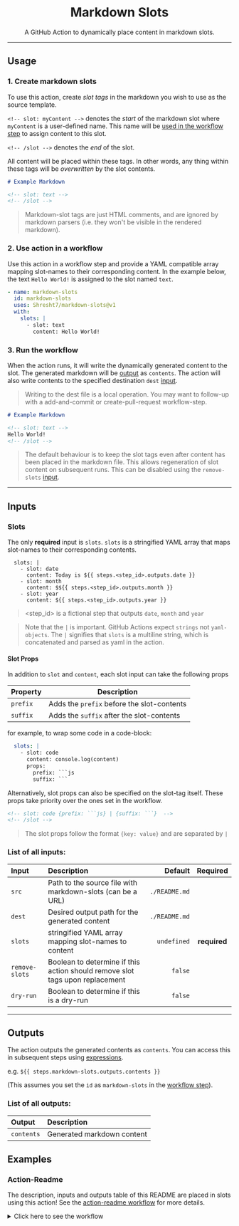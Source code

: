 <h1 align='center'>Markdown Slots</h1>

<p align='center'>
<!-- slot: description  -->
A GitHub Action to dynamically place content in markdown slots.
<!-- /slot -->
</p>

---

## Usage

### 1. Create markdown slots

To use this action, create _slot tags_ in the markdown you wish to use as the source template.

`<!-- slot: myContent -->` denotes the _start_ of the markdown slot where `myContent` is a user-defined name. This name will be [used in the workflow step](#2-use-action-in-a-workflow) to assign content to this slot.

`<!-- /slot -->` denotes the _end_ of the slot.

All content will be placed within these tags. In other words, any thing within these tags will be _overwritten_ by the slot contents.

```md
# Example Markdown

<!-- slot: text -->
<!-- /slot -->
```

> Markdown-slot tags are just HTML comments, and are ignored by markdown parsers (i.e. they won't be visible in the rendered markdown).

### 2. Use action in a workflow

Use this action in a workflow step and provide a YAML compatible array mapping slot-names to their corresponding content. In the example below, the text `Hello World!` is assigned to the slot named `text`.

```yaml
- name: markdown-slots
  id: markdown-slots
  uses: Shresht7/markdown-slots@v1
  with:
    slots: |
      - slot: text
        content: Hello World!
```

### 3. Run the workflow

When the action runs, it will write the dynamically generated content to the slot. The generated markdown will be [output](#outputs) as `contents`. The action will also write contents to the specified destination `dest` [input](#inputs).

> Writing to the dest file is a local operation. You may want to follow-up with a add-and-commit or create-pull-request workflow-step.

```md
# Example Markdown

<!-- slot: text -->
Hello World!
<!-- /slot -->
```

> The default behaviour is to keep the slot tags even after content has been placed in the markdown file. This allows regeneration of slot content on subsequent runs. This can be disabled using the `remove-slots` [input](#inputs).

---

## Inputs

### Slots

The only **required** input is `slots`. `slots` is a stringified YAML array that maps slot-names to their corresponding contents.

```
  slots: |
    - slot: date
      content: Today is ${{ steps.<step_id>.outputs.date }}
    - slot: month
      content: $${{ steps.<step_id>.outputs.month }}
    - slot: year
      content: ${{ steps.<step_id>.outputs.year }}
```

> <step_id> is a fictional step that outputs `date`, `month` and `year`

> Note that the `|` is important. GitHub Actions expect `strings` not `yaml-objects`. The `|` signifies that `slots` is a multiline string, which is concatenated and parsed as yaml in the action.

#### Slot Props

In addition to `slot` and `content`, each slot input can take the following props

| Property | Description                                |
| -------- | ------------------------------------------ |
| `prefix` | Adds the `prefix` before the slot-contents |
| `suffix` | Adds the `suffix` after the slot-contents  |

for example, to wrap some code in a code-block:

```yaml
  slots: |
    - slot: code
      content: console.log(content)
      props:
        prefix: ```js
        suffix: ```
```

Alternatively, slot props can also be specified on the slot-tag itself. These props take priority over the ones set in the workflow.

```md
<!-- slot: code {prefix: ```js} | {suffix: ```}  -->
<!-- /slot -->
```

> The slot props follow the format `{key: value}` and are separated by `|`

### List of all inputs:

<!-- slot: inputs  -->
| Input          | Description                                                                  |       Default |   Required   |
| :------------- | :--------------------------------------------------------------------------- | ------------: | :----------: |
| `src`          | Path to the source file with markdown-slots (can be a URL)                   | `./README.md` |              |
| `dest`         | Desired output path for the generated content                                | `./README.md` |              |
| `slots`        | stringified YAML array mapping slot-names to content                         |   `undefined` | **required** |
| `remove-slots` | Boolean to determine if this action should remove slot tags upon replacement |       `false` |              |
| `dry-run`      | Boolean to determine if this is a dry-run                                    |       `false` |              |
<!-- /slot -->

---

## Outputs

The action outputs the generated contents as `contents`. You can access this in subsequent steps using [expressions](https://docs.github.com/en/actions/learn-github-actions/expressions).

e.g. `${{ steps.markdown-slots.outputs.contents }}`

(This assumes you set the `id` as `markdown-slots` in the [workflow step](#2-use-action-in-a-workflow)).

### List of all outputs:

<!-- slot: outputs  -->
| Output     | Description                |
| :--------- | :------------------------- |
| `contents` | Generated markdown content |
<!-- /slot -->

## Examples

### Action-Readme

The description, inputs and outputs table of this README are placed in slots using this action! See the [action-readme workflow](./.github/workflows/action-readme.yml) for more details.

<details>
  <summary>Click here to see the workflow</summary>

  <!-- slot: action-readme-workflow -->
  <!-- /slot -->
</details>